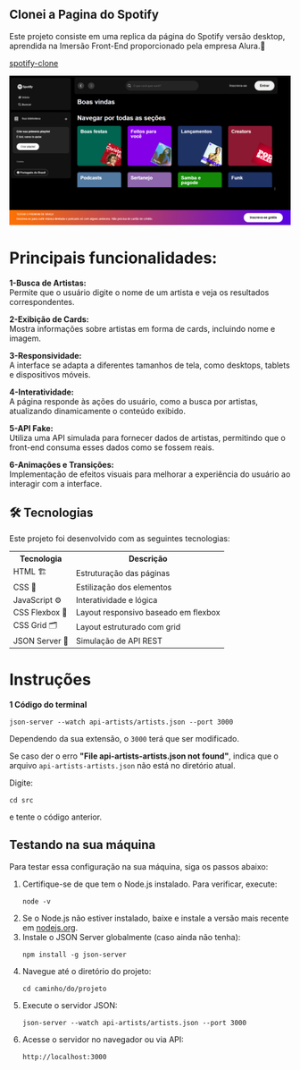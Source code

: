 ## Clonei a Pagina do Spotify  

Este projeto consiste em uma replica da página do Spotify versão desktop, 
 aprendida na Imersão Front-End proporcionado pela empresa Alura.💙

 [spotify-clone](https://pauloandresdf.github.io/spotify-clone/)
<div align="center">
  <a href="https://git.io/typing-svg">
    <img src="https://github.com/pauloandresdf/spotify-clone/blob/main/src/assets/img/print.png" />
  </a>
</div>
<div>
 <h1><strong>Principais funcionalidades:</strong></h1>
<p><strong>1-Busca de Artistas:</strong> <br> Permite que o usuário digite o nome de um artista e veja os resultados correspondentes.</p>
<p><strong>2-Exibição de Cards:</strong> <br>Mostra informações sobre artistas em forma de cards, incluindo nome e imagem.</p>
<p><strong>3-Responsividade:</strong> <br>A interface se adapta a diferentes tamanhos de tela, como desktops, tablets e dispositivos móveis.</p>
<p><strong>4-Interatividade:</strong> <br>A página responde às ações do usuário, como a busca por artistas, atualizando dinamicamente o conteúdo exibido.</p>
<p><strong>5-API Fake:</strong> <br>Utiliza uma API simulada para fornecer dados de artistas, permitindo que o front-end consuma esses dados como se fossem reais.</p>
<p><strong>6-Animações e Transições:</strong> <br>Implementação de efeitos visuais para melhorar a experiência do usuário ao interagir com a interface.</p>
</div>
<h2>🛠 Tecnologias</h2>
    <p>Este projeto foi desenvolvido com as seguintes tecnologias:</p>
    <table>
        <tr>
            <th>Tecnologia</th>
            <th>Descrição</th>
        </tr>
        <tr>
            <td>HTML 🏗️</td>
            <td>Estruturação das páginas</td>
        </tr>
        <tr>
            <td>CSS 🎨</td>
            <td>Estilização dos elementos</td>
        </tr>
        <tr>
            <td>JavaScript ⚙️</td>
            <td>Interatividade e lógica</td>
        </tr>
        <tr>
            <td>CSS Flexbox 📏</td>
            <td>Layout responsivo baseado em flexbox</td>
        </tr>
        <tr>
            <td>CSS Grid 🗂️</td>
            <td>Layout estruturado com grid</td>
        </tr>
        <tr>
            <td>JSON Server 📡</td>
            <td>Simulação de API REST</td>
        </tr>
    </table>
</head>
<body>
    <h1>Instruções</h1>
    <p><strong>1 Código do terminal</strong></p>
    <pre><code>json-server --watch api-artists/artists.json --port 3000</code></pre>
    <p>Dependendo da sua extensão, o <code>3000</code> terá que ser modificado.</p>
    <p>Se caso der o erro <strong>"File api-artists-artists.json not found"</strong>, indica que o arquivo <code>api-artists-artists.json</code> não está no diretório atual.</p>
    <p>Digite:</p>
    <pre><code>cd src</code></pre>
    <p>e tente o código anterior.</p>
    <h2>Testando na sua máquina</h2>
    <p>Para testar essa configuração na sua máquina, siga os passos abaixo:</p>
    <ol>
        <li>Certifique-se de que tem o Node.js instalado. Para verificar, execute:</li>
        <pre><code>node -v</code></pre>
        <li>Se o Node.js não estiver instalado, baixe e instale a versão mais recente em <a href="https://nodejs.org/">nodejs.org</a>.</li>
        <li>Instale o JSON Server globalmente (caso ainda não tenha):</li>
        <pre><code>npm install -g json-server</code></pre>
        <li>Navegue até o diretório do projeto:</li>
        <pre><code>cd caminho/do/projeto</code></pre>
        <li>Execute o servidor JSON:</li>
        <pre><code>json-server --watch api-artists/artists.json --port 3000</code></pre>
        <li>Acesse o servidor no navegador ou via API:</li>
        <pre><code>http://localhost:3000</code></pre>
    </ol>
    


